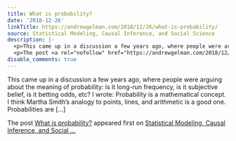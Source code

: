 ```yaml
---
title: What is probability?
date: '2018-12-26'
linkTitle: https://andrewgelman.com/2018/12/26/what-is-probability/
source: Statistical Modeling, Causal Inference, and Social Science
description: |-
  <p>This came up in a discussion a few years ago, where people were arguing about the meaning of probability: is it long-run frequency, is it subjective belief, is it betting odds, etc? I wrote: Probability is a mathematical concept. I think Martha Smith&#8217;s analogy to points, lines, and arithmetic is a good one. Probabilities are [&#8230;]</p>
  <p>The post <a rel="nofollow" href="https://andrewgelman.com/2018/12/26/what-is-probability/">What is probability?</a> appeared first on <a rel="nofollow" href="https://andrewgelman.com">Statistical Modeling, Causal Inference, and Social ...
disable_comments: true
---
```

<p>This came up in a discussion a few years ago, where people were arguing about the meaning of probability: is it long-run frequency, is it subjective belief, is it betting odds, etc? I wrote: Probability is a mathematical concept. I think Martha Smith&#8217;s analogy to points, lines, and arithmetic is a good one. Probabilities are [&#8230;]</p>
<p>The post <a rel="nofollow" href="https://andrewgelman.com/2018/12/26/what-is-probability/">What is probability?</a> appeared first on <a rel="nofollow" href="https://andrewgelman.com">Statistical Modeling, Causal Inference, and Social ...